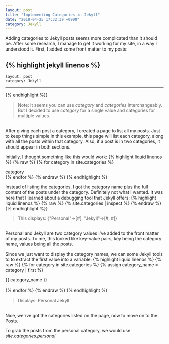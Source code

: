 ```yaml
---
layout: post
title: "Implementing Categories in Jekyll"
date: "2018-04-25 17:32:39 +0900"
category: Jekyll
---
```


Adding categories to Jekyll posts seems more complicated than it should be.
After some research, I manage to get it working for my site, in a way I understood it.
First, I added some front matter to my posts:

{% highlight jekyll linenos %}
---
    layout: post
    category: Jekyll
---
{% endhighlight %}}

 > Note: It seems you can use _category_ and *categories* interchangeably.
 > But I decided to use *category* for a single value and categories for
 > multiple values.

<br>
After giving each post a category, I created a page to list all my posts.
Just to keep things simple in this example, this page will list each category,
along with all the posts within that category. Also, if a post is in two
categories, it should appear in both sections.

Initially, I thought something like this would work:
{% highlight liquid linenos %}
{% raw %}
{% for category in site.categories %}
    <div>category</div>
{% endfor %}
{% endraw %}
{% endhighlight %}

Instead of listing the categories, I got the category name plus the full content
of the posts under the category. Definitely not what I wanted. It was here that
I learned about a debugging tool that Jekyll offers:
{% highlight liquid linenos %}
{% raw %}
{% site.categories | inspect %}
{% endraw %}
{% endhighlight %}}

> This displays: {"Personal"=>[#], "Jekyll"=>[#, #]}

<br>
Personal and Jekyll are two category values I've added to the front matter
of my posts. To me, this looked like key-value pairs, key being the category name,
values being all the posts.

Since we just want to display the category names, we can some Jekyll tools to
to extract the first value into a variable:
{% highlight liquid linenos %}
{% raw %}
{% for category in site.categories %}
    {% assign category_name = category | first %}
    <div>{{ category_name }}</div><br>
{% endfor %}
{% endraw %}
{% endhighlight %}
 > Displays:
 > Personal
 > Jekyll

<br>
Nice, we'rve got the categories listed on the page, now to move on to the
Posts.

To grab the posts from the personal category, we would use *site.categories.personal*
